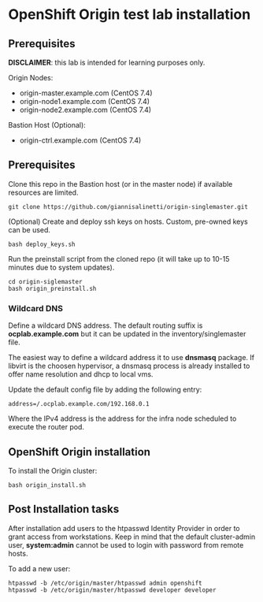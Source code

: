 # OpenShift Origin test lab installation

## Prerequisites

**DISCLAIMER**: this lab is intended for learning purposes only.

Origin Nodes:

- origin-master.example.com (CentOS 7.4)
- origin-node1.example.com (CentOS 7.4)
- origin-node2.example.com (CentOS 7.4)

Bastion Host (Optional):

- origin-ctrl.example.com (CentOS 7.4)

## Prerequisites

Clone this repo in the Bastion host (or in the master node) if available
resources are limited.

```
git clone https://github.com/giannisalinetti/origin-singlemaster.git
```

(Optional)
Create and deploy ssh keys on hosts. Custom, pre-owned keys can be used.

```
bash deploy_keys.sh
```

Run the preinstall script from the cloned repo (it will take up to 10-15 minutes due to system updates).

```
cd origin-siglemaster
bash origin_preinstall.sh
```

### Wildcard DNS 
Define a wildcard DNS address. The default routing suffix is **ocplab.example.com** but it can be updated
in the inventory/singlemaster file.

The easiest way to define a wildcard address it to use **dnsmasq** package. If libvirt is the choosen
hypervisor, a dnsmasq process is already installed to offer name resolution and dhcp to local vms.

Update the default config file by adding the following entry:

```
address=/.ocplab.example.com/192.168.0.1
```

Where the IPv4 address is the address for the infra node scheduled to execute the router pod.

## OpenShift Origin installation

To install the Origin cluster:

```
bash origin_install.sh
```

## Post Installation tasks

After installation add users to the htpasswd Identity Provider in order to grant access from workstations.
Keep in mind that the default cluster-admin user, **system:admin** cannot be used to login with password
from remote hosts.

To add a new user:

```
htpasswd -b /etc/origin/master/htpasswd admin openshift
htpasswd -b /etc/origin/master/htpasswd developer developer
```



